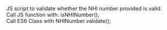 JS script to validate whether the NHI number provided is valid.  
Call JS function with: isNHINumber();  
Call ES6 Class with NHINumber.validate();  